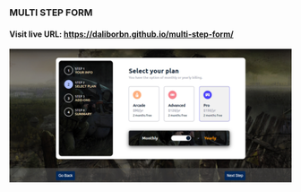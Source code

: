 ### MULTI STEP FORM
#### Visit live URL: https://daliborbn.github.io/multi-step-form/
[![design](img/design.jpg)](https://daliborbn.github.io/multi-step-form/)
